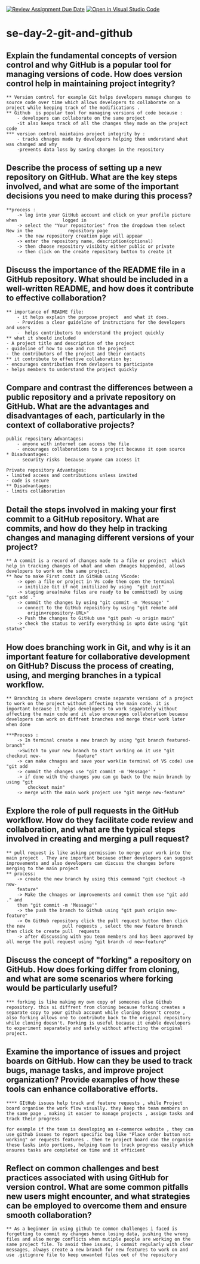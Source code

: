 [![Review Assignment Due Date](https://classroom.github.com/assets/deadline-readme-button-22041afd0340ce965d47ae6ef1cefeee28c7c493a6346c4f15d667ab976d596c.svg)](https://classroom.github.com/a/8wgCKhpZ)
[![Open in Visual Studio Code](https://classroom.github.com/assets/open-in-vscode-2e0aaae1b6195c2367325f4f02e2d04e9abb55f0b24a779b69b11b9e10269abc.svg)](https://classroom.github.com/online_ide?assignment_repo_id=18796970&assignment_repo_type=AssignmentRepo)
# se-day-2-git-and-github

## Explain the fundamental concepts of version control and why GitHub is a popular tool for managing versions of code. How does version control help in maintaining project integrity?

    ** Version control for example Git helps developers manage changes to source code over time which allows developers to collaborate on a project while keeping track of the modifications .
    ** Github  is popular tool for managing versions of code because :
        - developers can collaborate on the same project 
        -it also keeps track of all the changes they made on the project code 
    *** version control maintains project integrity by :
        - tracks chnages made by developers helping them understand what was changed and why 
        -prevents data loss by saving changes in the repository 

## Describe the process of setting up a new repository on GitHub. What are the key steps involved, and what are some of the important decisions you need to make during this process?

    **process :
        -> log into your GitHub account and click on your profile picture when                 logged in 
        -> select the "Your repositories" from the dropdown then select New in the             repository page 
        -> the new repository creation page will appear 
        -> enter the repository name, description(optional)
        -> then choose repository visibity either public or private
        -> then click on the create repository button to create it 

## Discuss the importance of the README file in a GitHub repository. What should be included in a well-written README, and how does it contribute to effective collaboration?

    ** importance of README file:
        - it helps explain the purpose project  and what it does.
        - Provides a clear guideline of instructions for the developers and users
        -  helps contributors to understand the project quickly
    ** what it should included
    - A project title and description of the project 
    - guideline of how to use and run the project
    - the contributors of the project and their contacts
    ** it contribute to effective collaboration by:
    - encourages contribution from devlopers to participate
    - helps members to understand the project quickly 

## Compare and contrast the differences between a public repository and a private repository on GitHub. What are the advantages and disadvantages of each, particularly in the context of collaborative projects?

    public repository Advantages:
        - anyone with internet can access the file
        - encourages collaborations to a project because it open source 
    * Disadvantages:
        - security risks  because anyone can access it

    Private repository Advantages:
    - limited access and contributions unless invited 
    - code is secure 
    ** Disadvantages:
    - limits collaboration 
## Detail the steps involved in making your first commit to a GitHub repository. What are commits, and how do they help in tracking changes and managing different versions of your project?
    ** A commit is a record of changes made to a file or project  which help in tracking changes of what and when chnages happended, allows developers to work on the same project.
    ** how to make First comit in GitHub using VScode:
        -> open a file or project in Vs code then open the terminal 
        -> initilize Git if not initilized by using  "git init"
        -> staging area(make files are ready to be committed) by using  "git add ."
        -> commit the changes by using "git commit -m 'Message' "
        -> connect to the GitHub repository by using "git remote add       
            origin<repository-URL>"
        -> Push the changes to GitHub use "git push -u origin main"
        -> check the status to verify everything is upto date using "git status"

## How does branching work in Git, and why is it an important feature for collaborative development on GitHub? Discuss the process of creating, using, and merging branches in a typical workflow.

    ** Branching is where developers create separate versions of a project to work on the project without affecting the main code. it is important because it helps developers to work separately without affecting the main code and it also encourages collaboration because developers can work on diffrent branches and merge their work later when done  
    
    ***Process :
        -> In terminal create a new branch by using "git branch featured-branch"
        ->Switch to your new branch to start working on it use "git checkout new-             feature"
        -> can make chnages and save your work(in terminal of VS code) use "git add           ."
        -> commit the changes use "git commit -m 'Message' "
        -> if done with the changes you can go back to the main branch by using "git 
            checkout main"
        -> merge with the main work project use "git merge new-feature"

## Explore the role of pull requests in the GitHub workflow. How do they facilitate code review and collaboration, and what are the typical steps involved in creating and merging a pull request?

    ** pull request is like asking permission to merge your work into the main project . They are important because other developers can suggest improvements and also developers can discuss the changes before merging to the main project 
    ** process: 
        -> create the new branch by using this command "git checkout -b new- 
        feature" 
        -> Make the chnages or improvements and commit them use "git add ." and 
        then "git commit -m 'Message'"
        -> the push the branch to Github using "git push origin new-feature"
        -> On GitHub repository click the pull request button then click the new              pull requests , select the new feature branch then click te create pull  requests
        -> after discussing with you team members and has been approved by all merge the pull request using "git branch -d new-feature"

## Discuss the concept of "forking" a repository on GitHub. How does forking differ from cloning, and what are some scenarios where forking would be particularly useful?

    *** forking is like making my own copy of someones else Github repository. this si diffrent from cloning because forking creates a separate copy to your github account while cloning doesn't create , also forking allows one to contribute back to the original repository while cloning doesn't. Forking is useful because it enable developers to experiment separately and safely without affecting the original project. 

## Examine the importance of issues and project boards on GitHub. How can they be used to track bugs, manage tasks, and improve project organization? Provide examples of how these tools can enhance collaborative efforts.
    **** GItHub issues help track and feature requests , while Project board organise the work flow visually. they keep the team members on the same page , making it easier to manage projects , assign tasks and track their progress 

    for example if the team is developing an e-commerce website , they can use github issues to report specific bug like "Place order button not working" or requests features . then te project board can the organise these tasks into portions, helping team to track progress easily which ensures tasks are completed on time and it efficient 

## Reflect on common challenges and best practices associated with using GitHub for version control. What are some common pitfalls new users might encounter, and what strategies can be employed to overcome them and ensure smooth collaboration?
    ** As a beginner in using github te common challenges i faced is forgetting to commit my changes hence losing data, pushing the wrong files and also merge conflicts when mutiple people are working on the same project file. To avoid thee issues, i commit regularly with clear messages, always create a new branch for new features to work on and use .gitignore file to keep unwanted files out of the repository 
